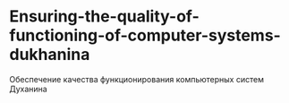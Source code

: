 # Ensuring-the-quality-of-functioning-of-computer-systems-dukhanina
Обеспечение качества функционирования компьютерных систем Духанина
